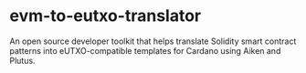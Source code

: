 # evm-to-eutxo-translator
An open source developer toolkit that helps translate Solidity smart contract patterns into eUTXO-compatible templates for Cardano using Aiken and Plutus.
